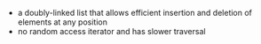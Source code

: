 - a doubly-linked list that allows efficient insertion and deletion of elements at any position
- no random access iterator and has slower traversal